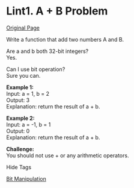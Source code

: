 # Lint1. A + B Problem  
[Original Page](https://www.lintcode.com/problem/a-b-problem/description)  

Write a function that add two numbers A and B.  

Are a and b both 32-bit integers?    
Yes.  

Can I use bit operation?  
Sure you can.  

**Example 1:**  
Input:  a = 1, b = 2  
Output: 3	  
Explanation: return the result of a + b.  

**Example 2:**  
Input:  a = -1, b = 1  
Output: 0	  
Explanation: return the result of a + b.  

**Challenge:**  
You should not use + or any arithmetic operators.


<div>

<div id="tags" class="btn btn-xs btn-warning">Hide Tags</div>

<span class="hidebutton" style="display: inline;">[Bit Manipulation](/tag/bit-manipulation/)</span></div>